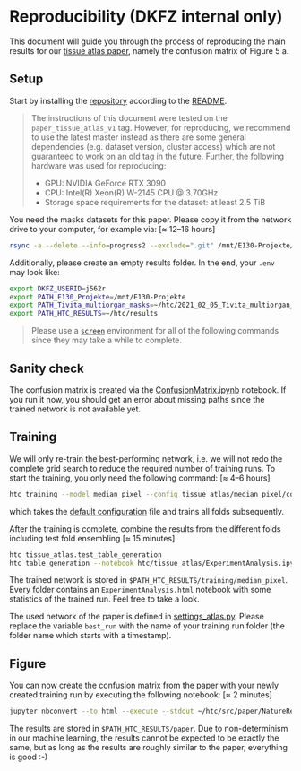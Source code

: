# Reproducibility (DKFZ internal only)

This document will guide you through the process of reproducing the main results for our [tissue atlas paper](https://doi.org/10.1038/s41598-022-15040-w), namely the confusion matrix of Figure 5 a.

## Setup

Start by installing the [repository](https://git.dkfz.de/imsy/issi/htc) according to the [README](../../README.md).

> The instructions of this document were tested on the `paper_tissue_atlas_v1` tag. However, for reproducing, we recommend to use the latest master instead as there are some general dependencies (e.g. dataset version, cluster access) which are not guaranteed to work on an old tag in the future. Further, the following hardware was used for reproducing:
>
> -   GPU: NVIDIA GeForce RTX 3090
> -   CPU: Intel(R) Xeon(R) W-2145 CPU @ 3.70GHz
> -   Storage space requirements for the dataset: at least 2.5 TiB

You need the masks datasets for this paper. Please copy it from the network drive to your computer, for example via: [≈ 12–16 hours]

```bash
rsync -a --delete --info=progress2 --exclude=".git" /mnt/E130-Projekte/Biophotonics/Data/2021_02_05_Tivita_multiorgan_masks/ ~/htc/2021_02_05_Tivita_multiorgan_masks/
```

Additionally, please create an empty results folder. In the end, your `.env` may look like:

```bash
export DKFZ_USERID=j562r
export PATH_E130_Projekte=/mnt/E130-Projekte
export PATH_Tivita_multiorgan_masks=~/htc/2021_02_05_Tivita_multiorgan_masks
export PATH_HTC_RESULTS=~/htc/results
```

> Please use a [`screen`](https://linuxize.com/post/how-to-use-linux-screen/) environment for all of the following commands since they may take a while to complete.

## Sanity check

The confusion matrix is created via the [ConfusionMatrix.ipynb](./ConfusionMatrix.ipynb) notebook. If you run it now, you should get an error about missing paths since the trained network is not available yet.

## Training

We will only re-train the best-performing network, i.e. we will not redo the complete grid search to reduce the required number of training runs. To start the training, you only need the following command: [≈ 4–6 hours]

```bash
htc training --model median_pixel --config tissue_atlas/median_pixel/configs/default.json --test
```

which takes the [default configuration](../../htc/tissue_atlas/median_pixel/configs/default.json) file and trains all folds subsequently.

After the training is complete, combine the results from the different folds including test fold ensembling [≈ 15 minutes]

```bash
htc tissue_atlas.test_table_generation
htc table_generation --notebook htc/tissue_atlas/ExperimentAnalysis.ipynb
```

The trained network is stored in `$PATH_HTC_RESULTS/training/median_pixel`. Every folder contains an `ExperimentAnalysis.html` notebook with some statistics of the trained run. Feel free to take a look.

The used network of the paper is defined in [settings_atlas.py](../../htc/tissue_atlas/settings_atlas.py). Please replace the variable `best_run` with the name of your training run folder (the folder name which starts with a timestamp).

## Figure

You can now create the confusion matrix from the paper with your newly created training run by executing the following notebook: [≈ 2 minutes]

```bash
jupyter nbconvert --to html --execute --stdout ~/htc/src/paper/NatureReports2022/ConfusionMatrix.ipynb > /dev/null
```

The results are stored in `$PATH_HTC_RESULTS/paper`. Due to non-determinism in our machine learning, the results cannot be expected to be exactly the same, but as long as the results are roughly similar to the paper, everything is good :-)
